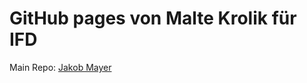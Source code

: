 <!DOCTYPE html>
<html>
<body>
<h1>GitHub pages von Malte Krolik für IFD</h1>

<p>Main Repo: <a href="https://github.com/JakobMayer/IFD">Jakob Mayer</a></p>
</body>
</html>
